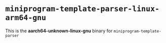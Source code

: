 # `miniprogram-template-parser-linux-arm64-gnu`

This is the **aarch64-unknown-linux-gnu** binary for `miniprogram-template-parser`
